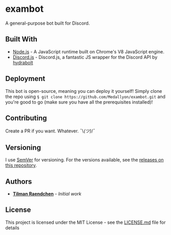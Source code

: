 ﻿# exambot

A general-purpose bot built for Discord.

## Built With

* [Node.js](https://nodejs.org/en/) - A JavaScript runtime built on Chrome's V8 JavaScript engine.
* [Discord.js](https://github.com/hydrabolt/discord.js/) - Discord.js, a fantastic JS wrapper for the Discord API by [hydrabolt](https://github.com/hydrabolt/)

## Deployment

This bot is open-source, meaning you can deploy it yourself! Simply clone the repo using `§ git clone https://github.com/Medallyon/exambot.git` and you're good to go (make sure you have all the prerequisites installed)!

## Contributing

Create a PR if you want. Whatever. ¯\\_(ツ)_/¯

## Versioning

I use [SemVer](http://semver.org/) for versioning. For the versions available, see the [releases on this repository](https://github.com/Medallyon/exambot/tags).

## Authors

* [**Tilman Raendchen**](https://github.com/Medallyon) - *Initial work*

## License

This project is licensed under the MIT License - see the [LICENSE.md](LICENSE.md) file for details

